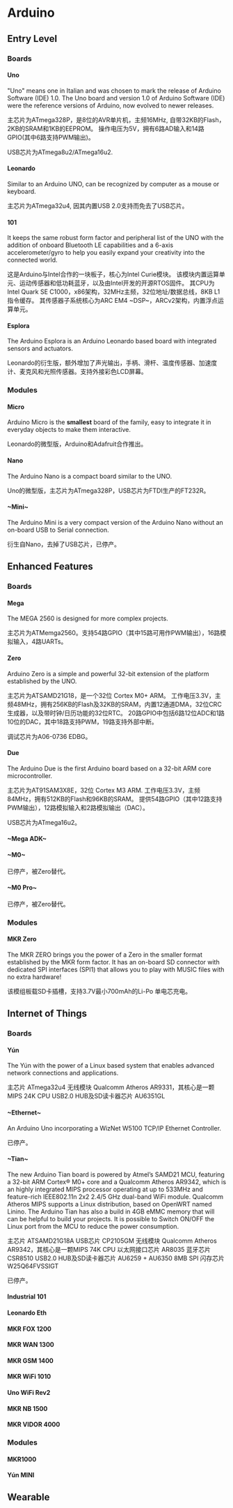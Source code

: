 # Arduino

## Entry Level

### Boards

#### Uno

"Uno" means one in Italian and was chosen to mark the release of Arduino Software (IDE) 1.0.
The Uno board and version 1.0 of Arduino Software (IDE) were the reference versions of Arduino,
now evolved to newer releases.

主芯片为ATmega328P，是8位的AVR单片机，主频16MHz, 自带32KB的Flash，2KB的SRAM和1KB的EEPROM。
操作电压为5V，拥有6路AD输入和14路GPIO(其中6路支持PWM输出)。

USB芯片为ATmega8u2/ATmega16u2.

#### Leonardo

Similar to an Arduino UNO, can be recognized by computer as a mouse or keyboard.

主芯片为ATmega32u4, 因其内置USB 2.0支持而免去了USB芯片。

#### 101

It keeps the same robust form factor and peripheral list of the UNO with the addition of onboard Bluetooth LE capabilities and a 6-axis accelerometer/gyro to help you easily expand your creativity into the connected world. 

这是Arduino与Intel合作的一块板子，核心为Intel Curie模块。
该模块内置运算单元、运动传感器和低功耗蓝牙，以及由Intel开发的开源RTOS固件。
其CPU为Intel Quark SE C1000，x86架构，32MHz主频，32位地址/数据总线，8KB L1 指令缓存。
其传感器子系统核心为ARC EM4 ~DSP~，ARCv2架构，内置浮点运算单元。

#### Esplora

The Arduino Esplora is an Arduino Leonardo based board with integrated sensors and actuators.

Leonardo的衍生版，额外增加了声光输出，手柄、滑杆、温度传感器、加速度计、麦克风和光照传感器。支持外接彩色LCD屏幕。

### Modules

#### Micro

Arduino Micro is the **smallest** board of the family, easy to integrate it in everyday objects to make them interactive.

Leonardo的微型版，Arduino和Adafruit合作推出。

#### Nano

The Arduino Nano is a compact board similar to the UNO.

Uno的微型版，主芯片为ATmega328P，USB芯片为FTDI生产的FT232R。

#### ~Mini~

The Arduino Mini is a very compact version of the Arduino Nano without an on-board USB to Serial connection.

衍生自Nano，去掉了USB芯片，已停产。

## Enhanced Features

### Boards

#### Mega

The MEGA 2560 is designed for more complex projects.

主芯片为ATMemga2560。支持54路GPIO（其中15路可用作PWM输出），16路模拟输入，4路UARTs。

#### Zero

Arduino Zero is a simple and powerful 32-bit extension of the platform established by the UNO. 

主芯片为ATSAMD21G18，是一个32位 Cortex M0+ ARM。
工作电压3.3V，主频48MHz，拥有256KB的Flash及32KB的SRAM，内置12通道DMA，32位CRC生成器，以及带时钟/日历功能的32位RTC。
20路GPIO中包括6路12位ADC和1路10位的DAC，其中18路支持PWM，19路支持外部中断。

调试芯片为A06-0736 EDBG。

#### Due

The Arduino Due is the first Arduino board based on a 32-bit ARM core microcontroller.

主芯片为AT91SAM3X8E，32位 Cortex M3 ARM.
工作电压3.3V，主频84MHz，拥有512KB的Flash和96KB的SRAM。
提供54路GPIO（其中12路支持PWM输出），12路模拟输入和2路模拟输出（DAC）。

USB芯片为ATmega16u2。

#### ~Mega ADK~

#### ~M0~

已停产，被Zero替代。

#### ~M0 Pro~

已停产，被Zero替代。

### Modules

#### MKR Zero

The MKR ZERO brings you the power of a Zero in the smaller format established by the MKR form factor.
It has an on-board SD connector with dedicated SPI interfaces (SPI1) that allows you to play with MUSIC files with no extra hardware!

该模组板载SD卡插槽，支持3.7V最小700mAh的Li-Po 单电芯充电。

## Internet of Things

### Boards

#### Yún

The Yún with the power of a Linux based system that enables advanced network connections and applications.

主芯片 ATmega32u4
无线模块 Qualcomm Atheros AR9331，其核心是一颗MIPS 24K CPU
USB2.0 HUB及SD读卡器芯片 AU6351GL

#### ~Ethernet~

An Arduino Uno incorporating a WizNet W5100 TCP/IP Ethernet Controller.

已停产。

#### ~Tian~

The new Arduino Tian board is powered by Atmel’s SAMD21 MCU,
featuring a 32-bit ARM Cortex® M0+ core and a Qualcomm Atheros AR9342,
which is an highly integrated MIPS processor operating at up to 533MHz and feature-rich IEEE802.11n 2x2 2.4/5 GHz dual-band WiFi module.
Qualcomm Atheros MIPS supports a Linux distribution, based on OpenWRT named Linino.
The Arduino Tian has also a build in 4GB eMMC memory that will can be helpful to build your projects.
It is possible to Switch ON/OFF the Linux port from the MCU to reduce the power consumption.

主芯片 ATSAMD21G18A
USB芯片 CP2105GM
无线模块 Qualcomm Atheros AR9342，其核心是一颗MIPS 74K CPU
以太网接口芯片 AR8035
蓝牙芯片 CSR8510
USB2.0 HUB及SD读卡器芯片 AU6259 + AU6350
8MB SPI 闪存芯片 W25Q64FVSSIGT

已停产。

#### Industrial 101

#### Leonardo Eth

#### MKR FOX 1200

#### MKR WAN 1300

#### MKR GSM 1400

#### MKR WiFi 1010

#### Uno WiFi Rev2

#### MKR NB 1500

#### MKR VIDOR 4000

### Modules

#### MKR1000

#### Yún MINI

## Wearable

